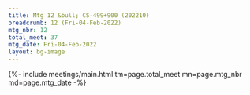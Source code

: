 ```yaml
---
title: Mtg 12 &bull; CS-499+900 (202210)
breadcrumb: 12 (Fri-04-Feb-2022)
mtg_nbr: 12
total_meet: 37
mtg_date: Fri-04-Feb-2022
layout: bg-image
---
```


{%- include meetings/main.html
    tm=page.total_meet
    mn=page.mtg_nbr
    md=page.mtg_date
-%}
